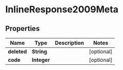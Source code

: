 

# InlineResponse2009Meta

## Properties

Name | Type | Description | Notes
------------ | ------------- | ------------- | -------------
**deleted** | **String** |  |  [optional]
**code** | **Integer** |  |  [optional]



